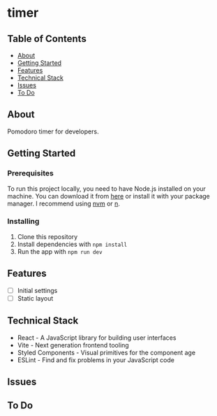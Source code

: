 # timer

## Table of Contents

- [About](#about)
- [Getting Started](#getting_started)
- [Features](#features)
- [Technical Stack](#tech_stack)
- [Issues](#issues)
- [To Do](#todo)

## About <a name = "about"></a>

Pomodoro timer for developers.

## Getting Started <a name = "getting_started"></a>

### Prerequisites

To run this project locally, you need to have Node.js installed on your machine. You can download it from [here](https://nodejs.org/en/download/) or install it with your package manager. I recommend using [nvm](https://github.com/nvm-sh/nvm) or [n](https://github.com/tj/n).

### Installing

1. Clone this repository
2. Install dependencies with `npm install`
3. Run the app with `npm run dev`

## Features <a name = "features"></a>

- [ ] Initial settings
- [ ] Static layout

## Technical Stack <a name = "tech_stack"></a>

- React - A JavaScript library for building user interfaces
- Vite - Next generation frontend tooling
- Styled Components - Visual primitives for the component age
- ESLint - Find and fix problems in your JavaScript code

## Issues <a name = "issues"></a>

## To Do <a name = "todo"></a>